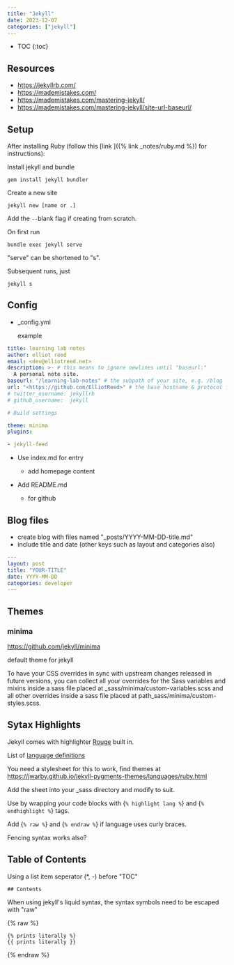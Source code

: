 ```yaml
---
title: "Jekyll"
date: 2023-12-07
categories: ["jekyll"]
---
```


* TOC
{:toc}

## Resources

* <https://jekyllrb.com/>
* <https://mademistakes.com/>
* <https://mademistakes.com/mastering-jekyll/>
* <https://mademistakes.com/mastering-jekyll/site-url-baseurl/>

## Setup

  After installing Ruby (follow this [link ]({%  link _notes/ruby.md %}) for instructions):

  Install jekyll and bundle

  ```console
  gem install jekyll bundler
  ```

  Create a new site

  ```console
  jekyll new [name or .]
  ```

  Add the `--`blank flag if creating from scratch.

  On first run

  ```console
  bundle exec jekyll serve
  ```

  "serve" can be shortened to "s".

  Subsequent runs, just

  ```console
  jekyll s
  ```

## Config

* _config.yml

  example

```yml
title: learning lab notes
author: elliot reed
email: <dev@elliotreed.net>
description: >- # this means to ignore newlines until "baseurl:"
  A personal note site.
baseurl: "/learning-lab-notes" # the subpath of your site, e.g. /blog
url: "<https://github.com/ElliotReed>" # the base hostname & protocol for your site, e.g. <http://example.com>
# twitter_username: jekyllrb
# github_username:  jekyll

# Build settings

theme: minima
plugins:

- jekyll-feed
```

* Use index.md for entry

  * add homepage content

* Add README.md

  * for github

## Blog files

* create blog with files named "_posts/YYYY-MM-DD-title.md"
* include title and date (other keys such as layout and categories also)

```yml
---
layout: post
title: "YOUR-TITLE"
date: YYYY-MM-DD
categories: developer
---
```

## Themes

### minima

<https://github.com/jekyll/minima>

default theme for jekyll

To have your CSS overrides in sync with upstream changes released in future versions, you can collect all your overrides for the Sass variables and mixins inside a sass file placed at _sass/minima/custom-variables.scss and all other overrides inside a sass file placed at path_sass/minima/custom-styles.scss.

## Sytax Highlights

Jekyll comes with highlighter [Rouge](https://github.com/rouge-ruby/rouge) built in.

List of [language definitions](https://github.com/rouge-ruby/rouge/blob/master/docs/Languages.md)

You need a stylesheet for this to work, find themes at <https://jwarby.github.io/jekyll-pygments-themes/languages/ruby.html>

Add the sheet into your _sass directory and modify to suit.

Use by wrapping your code blocks with \{`% highlight lang %`\} and \{`% endhighlight %`\} tags.

Add \{`% raw %`\} and \{`% endraw %`\} if language uses curly braces.

Fencing syntax works also?

## Table of Contents

Using a list item seperator (*, -) before "TOC"

```kramdown
## Contents
```

When using jekyll's liquid syntax, the syntax symbols need to be escaped with "raw"

{% raw %}

```jeykll
{% prints literally %}
{{ prints literally }}
```

{% endraw %}
